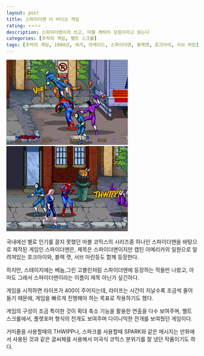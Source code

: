```yaml
---
layout: post
title: 스파이더맨 더 비디오 게임
rating: ⭐️⭐️⭐️⭐️
description: 스파이더맨이라 쓰고, 마블 캐릭터 모음이라고 읽는다
categories: [추억의 게임, 벨트 스크롤]
tags: [추억의 게임, 1994년, 세가, 아케이드, 스파이더맨, 블랙캣, 호크아이, 서브 마린]
---
```


![spiderman_01](../../images/2002/spiderman_01.jpg)
![spiderman_02](../../images/2002/spiderman_02.jpg)

국내에선 별로 인기를 끌지 못했던 마블 코믹스의 시리즈중 하나인 스파이더맨을 바탕으로 제작된 게임인 스파이더맨은,  제목은 스파이더맨이지만 캡틴 아메리카의 일원으로 알려져있는 호크아이와, 블랙 캣, 서브 마린등도 함께 등장한다. 

하지만, 스테이지에는 베놈,그린 고블린처럼 스파이더맨에 등장하는 적들만 나왔고, 아마도 그래서 스파이더맨이라는 이름이 제목 아닌가 싶긴하다. 

게임을 시작하면 라이프가 400이 주어지는데, 라이프는 시간이 지날수록 조금씩 줄어들기 때문에, 게임을 빠르게 진행해야 하는 목표로 작용하기도 했다.

게임의 구성이 조금 특이한 것이 확대 축소 기능을 활용한 연출을 다수 보여주며, 벨트 스크롤에서, 플랫포머 형식의 전개도 보여주며 다이나믹한 전개를 보여줬던 게임이다.

거미줄을 사용할때의 THWIPP나, 스파크를 사용할때 SPARK와 같은 메시지는 만화에서 사용된 것과 같은 글씨체를 사용해서 미국식 코믹스 분위기를 잘 냈던 작품이기도 하다.